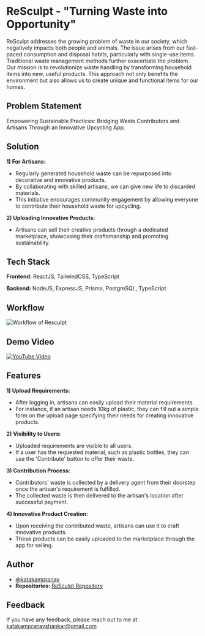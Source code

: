 # ReSculpt - "Turning Waste into Opportunity"

ReSculpt addresses the growing problem of waste in our society, which negatively impacts both people and animals. The issue arises from our fast-paced consumption and disposal habits, particularly with single-use items. Traditional waste management methods further exacerbate the problem. Our mission is to revolutionize waste handling by transforming household items into new, useful products. This approach not only benefits the environment but also allows us to create unique and functional items for our homes.

## Problem Statement

Empowering Sustainable Practices: Bridging Waste Contributors and Artisans Through an Innovative Upcycling App.

## Solution

**1) For Artisans:**
- Regularly generated household waste can be repurposed into decorative and innovative products.
- By collaborating with skilled artisans, we can give new life to discarded materials.
- This initiative encourages community engagement by allowing everyone to contribute their household waste for upcycling.

**2) Uploading Innovative Products:**
- Artisans can sell their creative products through a dedicated marketplace, showcasing their craftsmanship and promoting sustainability.

## Tech Stack

**Frontend:** ReactJS, TailwindCSS, TypeScript

**Backend:** NodeJS, ExpressJS, Prisma, PostgreSQL, TypeScript

## Workflow

![Workflow of Resculpt](https://github.com/katakampranav/RESCULPT/assets/133202118/35510396-ba2c-426d-8a49-42669eb284d7)

## Demo Video

[![YouTube Video](https://img.youtube.com/vi/xX8E7E1Jx2c/0.jpg)](https://youtu.be/6csys327hEw?feature=shared)

## Features

**1) Upload Requirements:**
- After logging in, artisans can easily upload their material requirements.
- For instance, if an artisan needs 10kg of plastic, they can fill out a simple form on the upload page specifying their needs for creating innovative products.

**2) Visibility to Users:**
- Uploaded requirements are visible to all users.
- If a user has the requested material, such as plastic bottles, they can use the 'Contribute' button to offer their waste.

**3) Contribution Process:**
- Contributors' waste is collected by a delivery agent from their doorstep once the artisan's requirement is fulfilled.
- The collected waste is then delivered to the artisan's location after successful payment.

**4) Innovative Product Creation:**
- Upon receiving the contributed waste, artisans can use it to craft innovative products.
- These products can be easily uploaded to the marketplace through the app for selling.

## Author

- [@katakampranav](https://github.com/katakampranav)
- **Repositories:**
  [ReSculpt Repository](https://github.com/katakampranav/RESCULPT)

## Feedback

If you have any feedback, please reach out to me at katakampranavshankar@gmail.com
